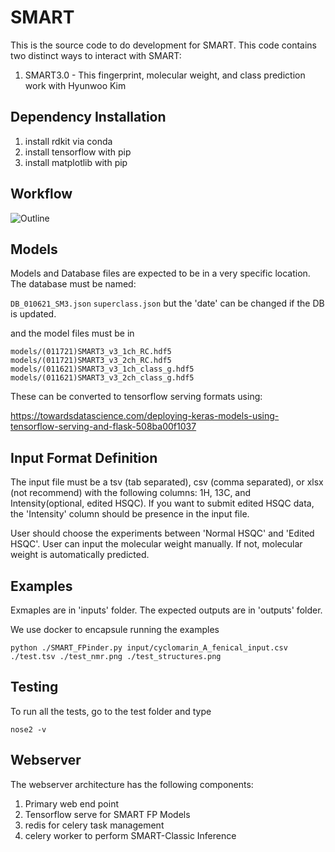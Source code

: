 # SMART

This is the source code to do development for SMART. This code contains two distinct ways to interact with SMART:

1. SMART3.0 - This fingerprint, molecular weight, and class prediction work with Hyunwoo Kim

## Dependency Installation

1. install rdkit via conda
1. install tensorflow with pip
1. install matplotlib with pip

## Workflow
![Outline](https://user-images.githubusercontent.com/51690359/105557399-01964180-5cc1-11eb-97f1-c14261193241.png)

## Models

Models and Database files are expected to be in a very specific location. The database must be named:

```DB_010621_SM3.json```
```superclass.json```
but the 'date' can be changed if the DB is updated.

and the model files must be in 

```
models/(011721)SMART3_v3_1ch_RC.hdf5
models/(011721)SMART3_v3_2ch_RC.hdf5
models/(011621)SMART3_v3_1ch_class_g.hdf5
models/(011621)SMART3_v3_2ch_class_g.hdf5
```

These can be converted to tensorflow serving formats using:

https://towardsdatascience.com/deploying-keras-models-using-tensorflow-serving-and-flask-508ba00f1037

## Input Format Definition

The input file must be a tsv (tab separated), csv (comma separated), or xlsx (not recommend) with the following columns: 1H, 13C, and Intensity(optional, edited HSQC).
If you want to submit edited HSQC data, the 'Intensity' column should be presence in the input file.

User should choose the experiments between 'Normal HSQC' and 'Edited HSQC'.
User can input the molecular weight manually. If not, molecular weight is automatically predicted.

## Examples
Exmaples are in 'inputs' folder.
The expected outputs are in 'outputs' folder.

We use docker to encapsule running the examples

```python ./SMART_FPinder.py input/cyclomarin_A_fenical_input.csv ./test.tsv ./test_nmr.png ./test_structures.png```

## Testing

To run all the tests, go to the test folder and type

```nose2 -v```

## Webserver

The webserver architecture has the following components:

1. Primary web end point
1. Tensorflow serve for SMART FP Models
1. redis for celery task management
1. celery worker to perform SMART-Classic Inference
